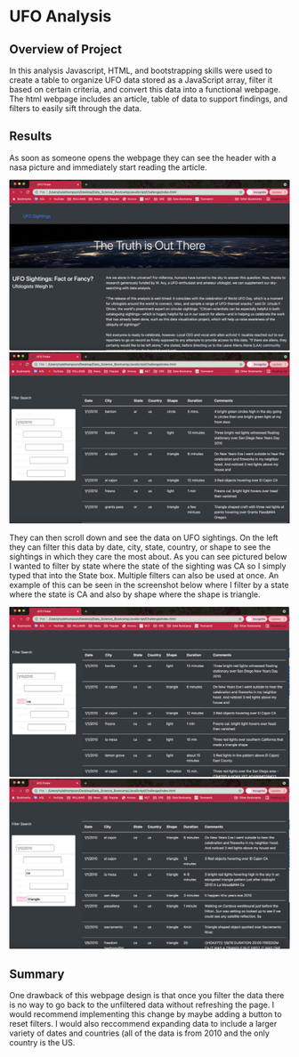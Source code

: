 # UFO Analysis

## Overview of Project
In this analysis Javascript, HTML, and bootstrapping skills were used to create a table to organize UFO data stored as a JavaScript array, filter it based on certain criteria, and convert this data into a functional webpage. The html webpage includes an article, table of data to support findings, and filters to easily sift through the data.

## Results
As soon as someone opens the webpage they can see the header with a nasa picture and immediately start reading the article.

![screenshot1](images/screenshot1.png)
![screenshot2](images/screenshot2.png)

They can then scroll down and see the data on UFO sightings. On the left they can filter this data by date, city, state, country, or shape to see the sightings in which they care the most about. As you can see pictured below I wanted to filter by state where the state of the sighting was CA so I simply typed that into the State box. Multiple filters can also be used at once. An example of this can be seen in the screenshot below where I filter by a state where the state is CA and also by shape where the shape is triangle.

![screenshot3](images/screenshot3.png)
![screenshot4](images/screenshot4.png)

## Summary
One drawback of this webpage design is that once you filter the data there is no way to go back to the unfiltered data without refreshing the page. I would recommend implementing this change by maybe adding a button to reset filters. I would also reccommend expanding data to include a larger variety of dates and countries (all of the data is from 2010 and the only country is the US.
